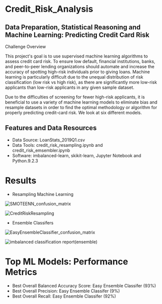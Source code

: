 # Credit_Risk_Analysis

## Data Preparation, Statistical Reasoning and Machine Learning: Predicting Credit Card Risk

Challenge Overview

This project's goal is to use supervised machine learning algorithms to assess credit card risk. To ensure low default, financial institutions, banks, and peer-to-peer lending organizations should automate and increase the accuracy of spotting high-risk individuals prior to giving loans. Machine learning is particularly difficult due to the unequal distribution of risk classification (low risk vs high risk), as there are significantly more low-risk applicants than low-risk applicants in any given sample dataset.

Due to the difficulties of screening for fewer high-risk applicants, it is beneficial to use a variety of machine learning models to eliminate bias and resample datasets in order to find the optimal methodology or algorithm for properly predicting credit-card risk. We look at six different models.

## Features and Data Resources

* Data Source: LoanStats_2019Q1.csv
* Data Tools: credit_risk_resampling.ipynb and credit_risk_emsembler.ipynb
* Software: imbalanced-learn, skikit-learn, Jupyter Notebook and Python.9.2.3

# Results

* Resampling Machine Learning

![SMOTEENN_confusion_matrix](https://user-images.githubusercontent.com/93852380/159374689-4ab0e707-ed87-4464-a83d-b7225d68b112.png)


![CreditRiskResampling](https://user-images.githubusercontent.com/93852380/159374553-ee39438d-ff9b-4955-b2f4-b73a865772e7.png)




* Ensemble Classifers

![EasyEnsembleClassifier_confusion_matrix](https://user-images.githubusercontent.com/93852380/159374981-b992aaae-96b6-4d6a-bda8-6de031ec9048.png)


![imbalanced classification report(ensemble)](https://user-images.githubusercontent.com/93852380/159374896-11fd6fee-2488-4bc4-8c01-2fea211f7460.png)



# Top ML Models: Performance Metrics
* Best Overall Balanced Accuracy Score: Easy Ensemble Classifer (93%)
* Best Overall Precision: Easy Ensemble Classifer (9%)
* Best Overall Recall: Easy Ensemble Classifer (92%)
